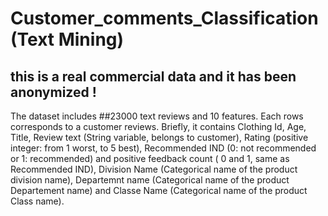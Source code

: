 # Customer_comments_Classification (Text Mining)
##  this is a real commercial data and it has been anonymized !
The dataset includes ##23000 text reviews and 10 features. Each rows corresponds to a customer reviews. Briefly, it contains Clothing Id, 
Age, Title, Review text (String variable, belongs to customer), Rating (positive integer: from 1 worst, to 5 best), Recommended IND (0: not recommended or 1: recommended) and positive feedback count ( 0 and 1, same as Recommended IND),
Division Name (Categorical name of the product division name), Departemnt name (Categorical name of the product Departement name) and Classe Name (Categorical name of the product Class name).
